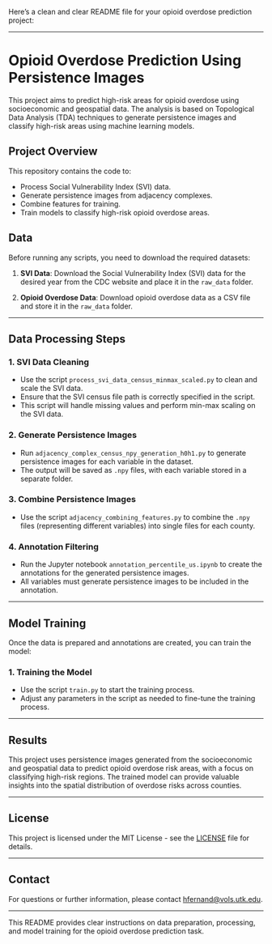 Here’s a clean and clear README file for your opioid overdose prediction project:

---

# Opioid Overdose Prediction Using Persistence Images

This project aims to predict high-risk areas for opioid overdose using socioeconomic and geospatial data. The analysis is based on Topological Data Analysis (TDA) techniques to generate persistence images and classify high-risk areas using machine learning models.

## Project Overview

This repository contains the code to:
- Process Social Vulnerability Index (SVI) data.
- Generate persistence images from adjacency complexes.
- Combine features for training.
- Train models to classify high-risk opioid overdose areas.

## Data

Before running any scripts, you need to download the required datasets:

1. **SVI Data**: Download the Social Vulnerability Index (SVI) data for the desired year from the CDC website and place it in the `raw_data` folder.
   
2. **Opioid Overdose Data**: Download opioid overdose data as a CSV file and store it in the `raw_data` folder.

---

## Data Processing Steps

### 1. **SVI Data Cleaning**
   
   - Use the script `process_svi_data_census_minmax_scaled.py` to clean and scale the SVI data.
   - Ensure that the SVI census file path is correctly specified in the script.
   - This script will handle missing values and perform min-max scaling on the SVI data.

### 2. **Generate Persistence Images**
   
   - Run `adjacency_complex_census_npy_generation_h0h1.py` to generate persistence images for each variable in the dataset.
   - The output will be saved as `.npy` files, with each variable stored in a separate folder.

### 3. **Combine Persistence Images**
   
   - Use the script `adjacency_combining_features.py` to combine the `.npy` files (representing different variables) into single files for each county.

### 4. **Annotation Filtering**
   
   - Run the Jupyter notebook `annotation_percentile_us.ipynb` to create the annotations for the generated persistence images.
   - All variables must generate persistence images to be included in the annotation.

---

## Model Training

Once the data is prepared and annotations are created, you can train the model:

### 1. **Training the Model**

   - Use the script `train.py` to start the training process.
   - Adjust any parameters in the script as needed to fine-tune the training process.

---

## Results

This project uses persistence images generated from the socioeconomic and geospatial data to predict opioid overdose risk areas, with a focus on classifying high-risk regions. The trained model can provide valuable insights into the spatial distribution of overdose risks across counties.


---

## License

This project is licensed under the MIT License - see the [LICENSE](LICENSE) file for details.

---

## Contact

For questions or further information, please contact hfernand@vols.utk.edu.

---

This README provides clear instructions on data preparation, processing, and model training for the opioid overdose prediction task.